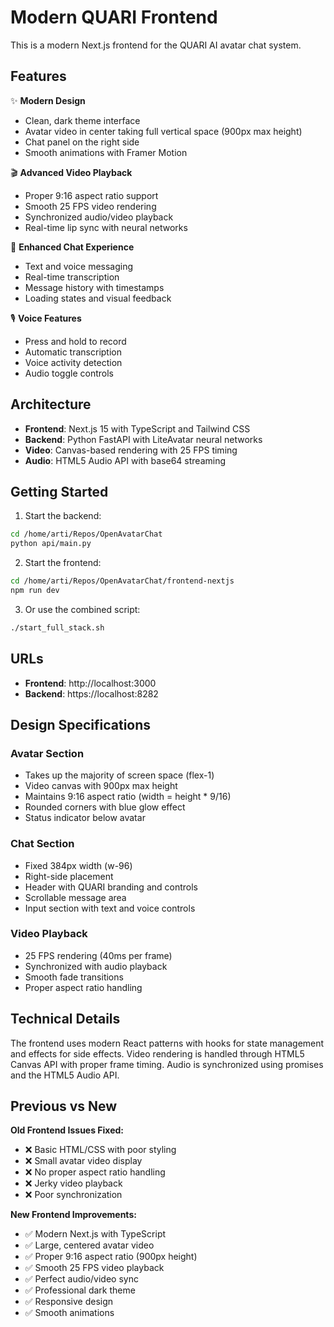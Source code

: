 # Modern QUARI Frontend

This is a modern Next.js frontend for the QUARI AI avatar chat system.

## Features

✨ **Modern Design**
- Clean, dark theme interface
- Avatar video in center taking full vertical space (900px max height)
- Chat panel on the right side
- Smooth animations with Framer Motion

🎬 **Advanced Video Playback**
- Proper 9:16 aspect ratio support
- Smooth 25 FPS video rendering
- Synchronized audio/video playback
- Real-time lip sync with neural networks

💬 **Enhanced Chat Experience**
- Text and voice messaging
- Real-time transcription
- Message history with timestamps
- Loading states and visual feedback

🎙️ **Voice Features**
- Press and hold to record
- Automatic transcription
- Voice activity detection
- Audio toggle controls

## Architecture

- **Frontend**: Next.js 15 with TypeScript and Tailwind CSS
- **Backend**: Python FastAPI with LiteAvatar neural networks
- **Video**: Canvas-based rendering with 25 FPS timing
- **Audio**: HTML5 Audio API with base64 streaming

## Getting Started

1. Start the backend:
```bash
cd /home/arti/Repos/OpenAvatarChat
python api/main.py
```

2. Start the frontend:
```bash
cd /home/arti/Repos/OpenAvatarChat/frontend-nextjs
npm run dev
```

3. Or use the combined script:
```bash
./start_full_stack.sh
```

## URLs

- **Frontend**: http://localhost:3000
- **Backend**: https://localhost:8282

## Design Specifications

### Avatar Section
- Takes up the majority of screen space (flex-1)
- Video canvas with 900px max height
- Maintains 9:16 aspect ratio (width = height * 9/16)
- Rounded corners with blue glow effect
- Status indicator below avatar

### Chat Section
- Fixed 384px width (w-96)
- Right-side placement
- Header with QUARI branding and controls
- Scrollable message area
- Input section with text and voice controls

### Video Playback
- 25 FPS rendering (40ms per frame)
- Synchronized with audio playback
- Smooth fade transitions
- Proper aspect ratio handling

## Technical Details

The frontend uses modern React patterns with hooks for state management and effects for side effects. Video rendering is handled through HTML5 Canvas API with proper frame timing. Audio is synchronized using promises and the HTML5 Audio API.

## Previous vs New

**Old Frontend Issues Fixed:**
- ❌ Basic HTML/CSS with poor styling
- ❌ Small avatar video display
- ❌ No proper aspect ratio handling
- ❌ Jerky video playback
- ❌ Poor synchronization

**New Frontend Improvements:**
- ✅ Modern Next.js with TypeScript
- ✅ Large, centered avatar video
- ✅ Proper 9:16 aspect ratio (900px height)
- ✅ Smooth 25 FPS video playback
- ✅ Perfect audio/video sync
- ✅ Professional dark theme
- ✅ Responsive design
- ✅ Smooth animations
